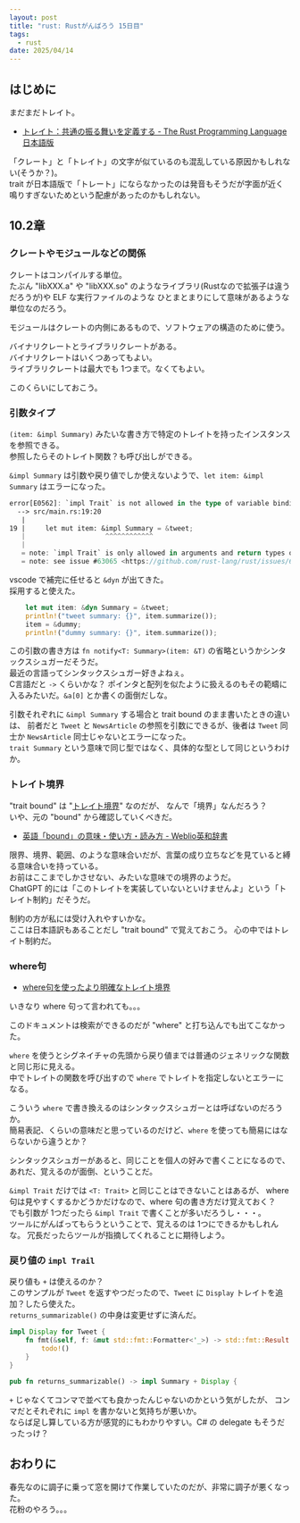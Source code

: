 ```yaml
---
layout: post
title: "rust: Rustがんばろう 15日目"
tags:
  - rust
date: 2025/04/14
---
```


## はじめに

まだまだトレイト。

* [トレイト：共通の振る舞いを定義する - The Rust Programming Language 日本語版](https://doc.rust-jp.rs/book-ja/ch10-02-traits.html)

「クレート」と「トレイト」の文字が似ているのも混乱している原因かもしれない(そうか？)。  
trait が日本語版で「トレート」にならなかったのは発音もそうだが字面が近く鳴りすぎないためという配慮があったのかもしれない。

## 10.2章

### クレートやモジュールなどの関係

クレートはコンパイルする単位。  
たぶん "libXXX.a" や "libXXX.so" のようなライブラリ(Rustなので拡張子は違うだろうが)や ELF な実行ファイルのような
ひとまとまりにして意味があるような単位なのだろう。

モジュールはクレートの内側にあるもので、ソフトウェアの構造のために使う。

バイナリクレートとライブラリクレートがある。  
バイナリクレートはいくつあってもよい。  
ライブラリクレートは最大でも 1つまで。なくてもよい。

このくらいにしておこう。

### 引数タイプ

`(item: &impl Summary)` みたいな書き方で特定のトレイトを持ったインスタンスを参照できる。  
参照したらそのトレイト関数？も呼び出しができる。

`&impl Summary` は引数や戻り値でしか使えないようで、`let item: &impl Summary` はエラーになった。  

```rust
error[E0562]: `impl Trait` is not allowed in the type of variable bindings
  --> src/main.rs:19:20
   |
19 |     let mut item: &impl Summary = &tweet;
   |                    ^^^^^^^^^^^^
   |
   = note: `impl Trait` is only allowed in arguments and return types of functions and methods
   = note: see issue #63065 <https://github.com/rust-lang/rust/issues/63065> for more information
```

vscode で補完に任せると `&dyn` が出てきた。  
採用すると使えた。

```rust
    let mut item: &dyn Summary = &tweet;
    println!("tweet summary: {}", item.summarize());
    item = &dummy;
    println!("dummy summary: {}", item.summarize());
```

この引数の書き方は `fn notify<T: Summary>(item: &T)` の省略というかシンタックスシュガーだそうだ。  
最近の言語ってシンタックスシュガー好きよねぇ。  
C言語だと `->` くらいかな？ ポインタと配列を似たように扱えるのもその範疇に入るみたいだ。`&a[0]` とか書くの面倒だしな。

引数それぞれに `&impl Summary` する場合と trait bound のまま書いたときの違いは、
前者だと `Tweet` と `NewsArticle` の参照を引数にできるが、後者は `Tweet` 同士か `NewsArticle` 同士じゃないとエラーになった。  
`trait Summary` という意味で同じ型ではなく、具体的な型として同じというわけか。

### トレイト境界

"trait bound" は "[トレイト境界](https://doc.rust-jp.rs/book-ja/ch10-02-traits.html#%E3%83%88%E3%83%AC%E3%82%A4%E3%83%88%E5%A2%83%E7%95%8C%E6%A7%8B%E6%96%87)" なのだが、
なんで「境界」なんだろう？  
いや、元の "bound" から確認していくべきだ。

* [英語「bound」の意味・使い方・読み方 - Weblio英和辞書](https://ejje.weblio.jp/content/bound)

限界、境界、範囲、のような意味合いだが、言葉の成り立ちなどを見ていると縛る意味合いを持っている。  
お前はここまでしかさせない、みたいな意味での境界のようだ。  
ChatGPT 的には「このトレイトを実装していないといけませんよ」という「トレイト制約」だそうだ。

制約の方が私には受け入れやすいかな。  
ここは日本語訳もあることだし "trait bound" で覚えておこう。
心の中ではトレイト制約だ。

### where句

* [where句を使ったより明確なトレイト境界](https://doc.rust-jp.rs/book-ja/ch10-02-traits.html?search=where#where%E5%8F%A5%E3%82%92%E4%BD%BF%E3%81%A3%E3%81%9F%E3%82%88%E3%82%8A%E6%98%8E%E7%A2%BA%E3%81%AA%E3%83%88%E3%83%AC%E3%82%A4%E3%83%88%E5%A2%83%E7%95%8C)

いきなり where 句って言われても。。。

このドキュメントは検索ができるのだが "where" と打ち込んでも出てこなかった。

`where` を使うとシグネイチャの先頭から戻り値までは普通のジェネリックな関数と同じ形に見える。  
中でトレイトの関数を呼び出すので `where` でトレイトを指定しないとエラーになる。

こういう `where` で書き換えるのはシンタックスシュガーとは呼ばないのだろうか。  
簡易表記、くらいの意味だと思っているのだけど、`where` を使っても簡易にはならないから違うとか？

シンタックスシュガーがあると、同じことを個人の好みで書くことになるので、
あれだ、覚えるのが面倒、ということだ。

`&impl Trait` だけでは `<T: Trait>` と同じことはできないことはあるが、
where 句は見やすくするかどうかだけなので、where 句の書き方だけ覚えておく？  
でも引数が 1つだったら `&impl Trait` で書くことが多いだろうし・・・。  
ツールにがんばってもらうということで、覚えるのは 1つにできるかもしれんな。
冗長だったらツールが指摘してくれることに期待しよう。

### 戻り値の `impl Trail`

戻り値も `+` は使えるのか？  
このサンプルが `Tweet` を返すやつだったので、`Tweet` に `Display` トレイトを追加？したら使えた。  
`returns_summarizable()` の中身は変更せずに済んだ。

```rust
impl Display for Tweet {
    fn fmt(&self, f: &mut std::fmt::Formatter<'_>) -> std::fmt::Result {
        todo!()
    }
}

pub fn returns_summarizable() -> impl Summary + Display {
```

`+` じゃなくてコンマで並べても良かったんじゃないのかという気がしたが、
コンマだとそれぞれに `impl` を書かないと気持ちが悪いか。  
ならば足し算している方が感覚的にもわかりやすい。C# の delegate もそうだったっけ？

## おわりに

春先なのに調子に乗って窓を開けて作業していたのだが、非常に調子が悪くなった。  
花粉のやろう。。。

